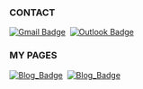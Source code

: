 ### CONTACT
[![Gmail Badge](https://img.shields.io/badge/Gmail-EA4335?style=flat&logo=Gmail&logoColor=white)](mailto:junseoho1029@gmail.com)&nbsp;
[![Outlook Badge](https://img.shields.io/badge/Outlook-0078D4?style=flat&logo=Microsoft-Outlook&logoColor=white)](mailto:ravel0385@mju.ac.kr)&nbsp;

### MY PAGES
[![Blog_Badge](https://img.shields.io/badge/GitHub_Pages-222222?style=flat&logo=GitHub-Pages&logoColor=white)](https://junseoho.github.io/)&nbsp;
[![Blog_Badge](https://img.shields.io/badge/GitHub_Gist-181717?style=flat&logo=GitHub&logoColor=white)](https://gist.github.com/JunseoHo)&nbsp;

